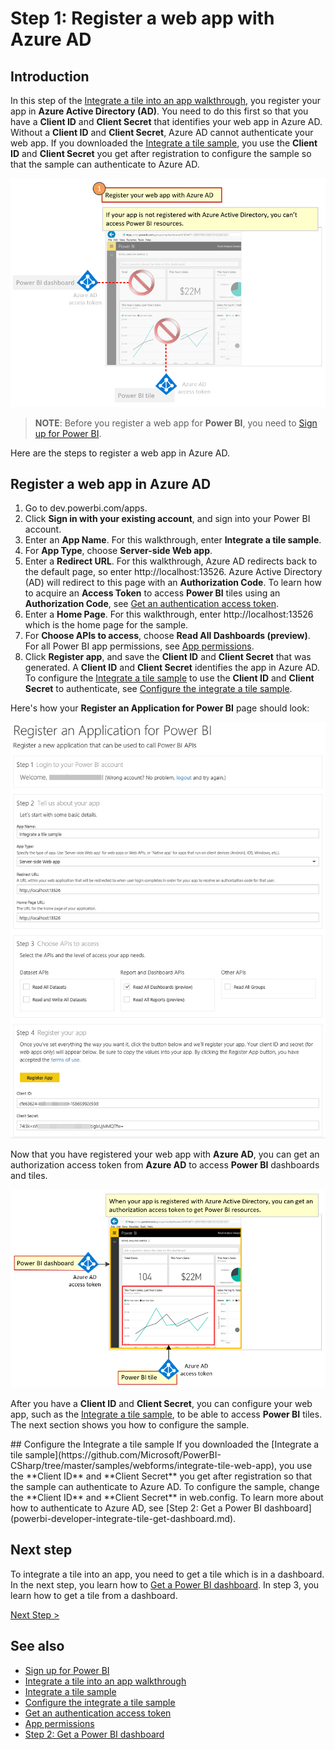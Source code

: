 <properties
   pageTitle="Register a web app with Azure AD"
   description="Register a web app with Azure AD"
   services="powerbi"
   documentationCenter=""
   authors="guyinacube"
   manager="mblythe"
   backup=""
   editor=""
   tags=""
   qualityFocus="monitoring"
   qualityDate=""/>

<tags
   ms.service="powerbi"
   ms.devlang="NA"
   ms.topic="get-started-article"
   ms.tgt_pltfrm="NA"
   ms.workload="powerbi"
   ms.date="08/23/2016"
   ms.author="asaxton"/>

# Step 1: Register a web app with Azure AD

## Introduction

In this step of the [Integrate a tile into an app walkthrough](powerbi-developer-integrate-tile.md), you register your app in **Azure Active Directory (AD)**. You need to do this first so that you have a **Client ID** and **Client Secret** that identifies your web app in Azure AD. Without a **Client ID** and **Client Secret**, Azure AD cannot authenticate your web app. If you downloaded the [Integrate a tile sample](https://github.com/Microsoft/PowerBI-CSharp/tree/master/samples/webforms/integrate-tile-web-app), you use the **Client ID** and **Client Secret** you get after registration to configure the sample so that the sample can authenticate to Azure AD.

![](media\powerbi-developer-integrate-tile\integrate-tile-step1a.png)

>**NOTE**: Before you register a web app for **Power BI**, you need to [Sign up for Power BI](powerbi-admin-free-with-custom-azure-directory.md).

Here are the steps to register a web app in Azure AD.

## Register a web app in Azure AD

1. Go to dev.powerbi.com/apps.
2. Click **Sign in with your existing account**, and sign into your Power BI account.
3. Enter an **App Name**. For this walkthrough, enter **Integrate a tile sample**.
4. For **App Type**, choose **Server-side Web app**.
5. Enter a **Redirect URL**. For this walkthrough, Azure AD redirects back to the default page, so enter http://localhost:13526. Azure Active Directory (AD) will redirect to this page with an **Authorization Code**. To learn how to acquire an **Access Token** to access **Power BI** tiles using an **Authorization Code**, see [Get an authentication access token](powerbi-developer-integrate-tile-get-dashboard.md#get-token).
6. Enter a **Home Page**. For this walkthrough, enter http://localhost:13526 which is the home page for the sample.
7. For **Choose APIs to access**, choose **Read All Dashboards (preview)**. For all Power BI app permissions, see [App permissions](powerbi-developer-power-bi-permissions.md).
7. Click **Register app**, and save the **Client ID** and **Client Secret** that was generated. A **Client ID** and **Client Secret** identifies the app in Azure AD. To configure the [Integrate a tile sample](https://github.com/Microsoft/PowerBI-CSharp/tree/master/samples/webforms/integrate-tile-web-app) to use the **Client ID** and **Client Secret** to authenticate, see [Configure the integrate a tile sample](powerbi-developer-integrate-tile-register.md#configure-sample).

Here's how your **Register an Application for Power BI** page should look:

![](media\powerbi-developer-integrate-tile\register-app.png)

Now that you have registered your web app with **Azure AD**, you can get an authorization access token from **Azure AD** to access **Power BI** dashboards and tiles.

![](media\powerbi-developer-integrate-tile\integrate-tile-step1b.png)

After you have a **Client ID** and **Client Secret**, you can configure your web app, such as the [Integrate a tile sample](https://github.com/Microsoft/PowerBI-CSharp/tree/master/samples/webforms/integrate-tile-web-app), to be able to access **Power BI** tiles. The next section shows you how to configure the sample.

<a name="configure-sample"/>
## Configure the Integrate a tile sample
If you downloaded the [Integrate a tile sample](https://github.com/Microsoft/PowerBI-CSharp/tree/master/samples/webforms/integrate-tile-web-app), you use the **Client ID** and **Client Secret** you get after registration so that the sample can authenticate to Azure AD. To configure the sample, change the **Client ID** and **Client Secret** in web.config. To learn more about how to authenticate to Azure AD, see [Step 2: Get a Power BI dashboard](powerbi-developer-integrate-tile-get-dashboard.md).

## Next step

To integrate a tile into an app, you need to get a tile which is in a dashboard. In the next step, you learn how to [Get a Power BI dashboard](powerbi-developer-integrate-tile-get-dashboard.md). In step 3, you learn how to get a tile from a dashboard.

[Next Step >](powerbi-developer-integrate-tile-get-dashboard.md)

## See also
-	[Sign up for Power BI](powerbi-admin-free-with-custom-azure-directory.md)
-	[Integrate a tile into an app walkthrough](powerbi-developer-integrate-tile.md)
-	[Integrate a tile sample](https://github.com/Microsoft/PowerBI-CSharp/tree/master/samples/webforms/integrate-tile-web-app)
-	[Configure the integrate a tile sample](powerbi-developer-integrate-tile-register.md#configure-sample)
-	[Get an authentication access token](powerbi-developer-integrate-tile-get-dashboard.md#get-token)
-	[App permissions](powerbi-developer-power-bi-permissions.md)
-	[Step 2: Get a Power BI dashboard](powerbi-developer-integrate-tile-get-dashboard.md)
